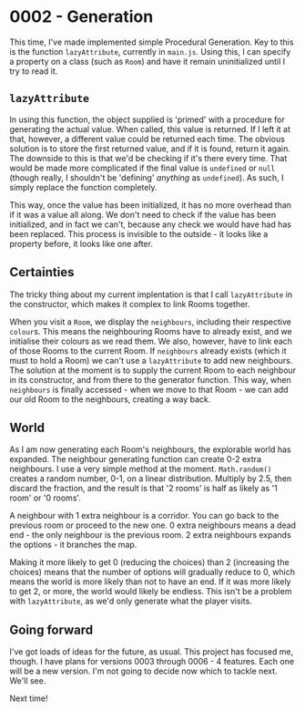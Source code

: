 0002 - Generation
=
This time, I've made implemented simple Procedural Generation. Key to this is the function `lazyAttribute`, currently in `main.js`. Using this, I can specify a property on a class (such as `Room`) and have it remain uninitialized until I try to read it.

`lazyAttribute`
-
In using this function, the object supplied is 'primed' with a procedure for generating the actual value. When called, this value is returned. If I left it at that, however, a different value could be returned each time. The obvious solution is to store the first returned value, and if it is found, return it again. The downside to this is that we'd be checking if it's there every time. That would be made more complicated if the final value is `undefined` or `null` (though really, I shouldn't be 'defining' *anything* as `undefined`). As such, I simply replace the function completely.

This way, once the value has been initialized, it has no more overhead than if it was a value all along. We don't need to check if the value has been initialized, and in fact we can't, because any check we would have had has been replaced. This process is invisible to the outside - it looks like a property before, it looks like one after.

Certainties
-
The tricky thing about my current implentation is that I call `lazyAttribute` in the constructor, which makes it complex to link Rooms together.

When you visit a `Room`, we display the `neighbours`, including their respective `colour`s. This means the neighbouring Rooms have to already exist, and we initialise their colours as we read them. We also, however, have to link each of those Rooms to the current Room. If `neighbours` already exists (which it must to hold a Room) we can't use a `lazyAttribute` to add new neighbours. The solution at the moment is to supply the current Room to each neighbour in its constructor, and from there to the generator function. This way, when `neighbours` is finally accessed - when we move to that Room - we can add our old Room to the neighbours, creating a way back.

World
-
As I am now generating each Room's neighbours, the explorable world has expanded. The neighbour generating function can create 0-2 extra neighbours. I use a very simple method at the moment. `Math.random()` creates a random number, 0-1, on a linear distribution. Multiply by 2.5, then discard the fraction, and the result is that '2 rooms' is half as likely as '1 room' or '0 rooms'.

A neighbour with 1 extra neighbour is a corridor. You can go back to the previous room or proceed to the new one. 0 extra neighbours means a dead end - the only neighbour is the previous room. 2 extra neighbours expands the options - it branches the map.

Making it more likely to get 0 (reducing the choices) than 2 (increasing the choices) means that the number of options will gradually reduce to 0, which means the world is more likely than not to have an end. If it was more likely to get 2, or more, the world would likely be endless. This isn't be a problem with `lazyAttribute`, as we'd only generate what the player visits.

Going forward
-
I've got loads of ideas for the future, as usual. This project has focused me, though. I have plans for versions 0003 through 0006 - 4 features. Each one will be a new version. I'm not going to decide now which to tackle next. We'll see.

Next time!
